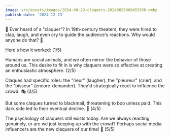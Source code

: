 ```yaml
---
image: src/assets/images/2024-08-29-claquers-20240829060455938.webp
publish-date: '2024-12-13'
---
```


🧵 Ever heard of a "claquer"? In 19th-century theaters, they were hired to clap, laugh, and even cry to guide the audience's reactions. Why would anyone do that? 🤔

Here's how it worked: (1/5)

Humans are social animals, and we often mirror the behavior of those around us. This desire to fit in is why claquers were so effective at creating an enthusiastic atmosphere. (2/5)

Claques had specific roles: the "rieur" (laugher), the "pleureur" (crier), and the "bisseur" (encore-demander). They'd strategically react to influence the crowd. 🎭 (3/5)

But some claques turned to blackmail, threatening to boo unless paid. This dark side led to their eventual decline. 😬 (4/5)

The psychology of claquers still exists today. Are we always reacting genuinely, or are we just keeping up with the crowd? Perhaps social media influencers are the new claquers of our time! 🧐 (5/5)
